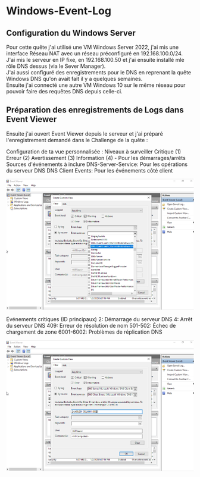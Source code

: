 # Windows-Event-Log  

## Configuration du Windows Server  
  
Pour cette quête j'ai utilisé une VM Windows Server 2022, j'ai mis une interface Réseau NAT avec un réseau préconfiguré en 192.168.100.0/24.  
J'ai mis le serveur en IP fixe, en 192.168.100.50 et j'ai ensuite installé mle rôle DNS dessus (via le Sever Manager).  
J'ai aussi configuré des enregistrements pour le DNS en reprenant la quête Windows DNS qu'on avait fait il y a quelques semaines.  
Ensuite j'ai connecté une autre VM Windows 10 sur le même réseau pour pouvoir faire des requêtes DNS depuis celle-ci.  

## Préparation des enregistrements de Logs dans Event Viewer  

Ensuite j'ai ouvert Event Viewer depuis le serveur et j'ai préparé l'enregistrement demandé dans le Challenge de la quête :  
  
Configuration de ta vue personnalisée :
  Niveaux à surveiller
    Critique (1)
    Erreur (2)
    Avertissement (3)
    Information (4) - Pour les démarrages/arrêts
  Sources d'événements à inclure
    DNS-Server-Service: Pour les opérations du serveur DNS
    DNS Client Events: Pour les événements côté client

<P ALIGN=CENTER><IMG SRC="https://github.com/julien-Nmd/Windows-Event-Log/blob/main/Capture%20d%E2%80%99%C3%A9cran%20du%202025-01-02%2021-43-04.png" Width=800></P>  

  Événements critiques (ID principaux)
    2: Démarrage du serveur DNS
    4: Arrêt du serveur DNS
    409: Erreur de résolution de nom
    501-502: Échec de chargement de zone
    6001-6002: Problèmes de réplication DNS

  

<P ALIGN=CENTER><IMG SRC="https://github.com/julien-Nmd/Windows-Event-Log/blob/main/Capture%20d%E2%80%99%C3%A9cran%20du%202025-01-02%2021-46-03.png" Width=800></P>  

